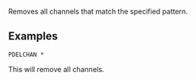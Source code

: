 <!--
layout:  index.html
title:   PDELCHAN - Tile38
class:   command
super:   documentation
command: pdelchan
-->

Removes all channels that match the specified pattern.

## Examples

```tile38
PDELCHAN *
```

This will remove all channels.
